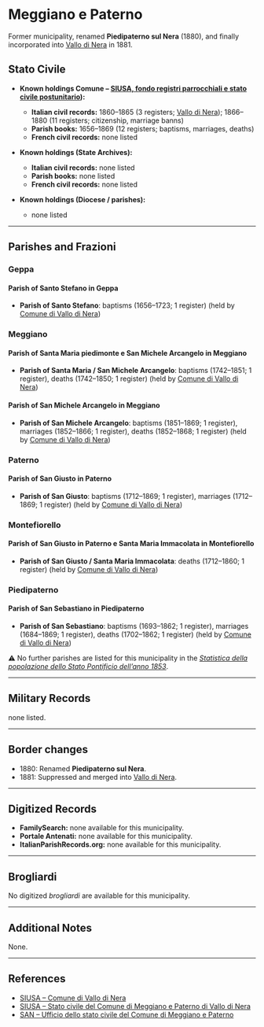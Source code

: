 # Meggiano e Paterno

Former municipality, renamed **Piedipaterno sul Nera** (1880), and finally incorporated into [Vallo di Nera](vallo_di_nera.md) in 1881.

## Stato Civile

* **Known holdings Comune – [SIUSA, fondo registri parrocchiali e stato civile postunitario](https://siusa-archivi.cultura.gov.it/cgi-bin/siusa/pagina.pl?TipoPag=comparc&Chiave=275739)):**

  * **Italian civil records:** 1860–1865 (3 registers; [Vallo di Nera](https://siusa-archivi.cultura.gov.it/cgi-bin/siusa/pagina.pl?TipoPag=comparc&Chiave=275115)); 1866–1880 (11 registers; citizenship, marriage banns)
  * **Parish books:** 1656–1869 (12 registers; baptisms, marriages, deaths)
  * **French civil records:** none listed

* **Known holdings (State Archives):**

  * **Italian civil records:** none listed
  * **Parish books:** none listed
  * **French civil records:** none listed

* **Known holdings (Diocese / parishes):**

  * none listed

---

## Parishes and Frazioni

### Geppa

#### Parish of Santo Stefano in Geppa

* **Parish of Santo Stefano**: baptisms (1656–1723; 1 register) (held by [Comune di Vallo di Nera](https://siusa-archivi.cultura.gov.it/cgi-bin/siusa/pagina.pl?TipoPag=comparc&Chiave=275739))

### Meggiano

#### Parish of Santa Maria piedimonte e San Michele Arcangelo in Meggiano

* **Parish of Santa Maria / San Michele Arcangelo**: baptisms (1742–1851; 1 register), deaths (1742–1850; 1 register) (held by [Comune di Vallo di Nera](https://siusa-archivi.cultura.gov.it/cgi-bin/siusa/pagina.pl?TipoPag=comparc&Chiave=275739))

#### Parish of San Michele Arcangelo in Meggiano

* **Parish of San Michele Arcangelo**: baptisms (1851–1869; 1 register), marriages (1852–1866; 1 register), deaths (1852–1868; 1 register) (held by [Comune di Vallo di Nera](https://siusa-archivi.cultura.gov.it/cgi-bin/siusa/pagina.pl?TipoPag=comparc&Chiave=275739))

### Paterno

#### Parish of San Giusto in Paterno

* **Parish of San Giusto**: baptisms (1712–1869; 1 register), marriages (1712–1869; 1 register) (held by [Comune di Vallo di Nera](https://siusa-archivi.cultura.gov.it/cgi-bin/siusa/pagina.pl?TipoPag=comparc&Chiave=275739))

### Montefiorello

#### Parish of San Giusto in Paterno e Santa Maria Immacolata in Montefiorello

* **Parish of San Giusto / Santa Maria Immacolata**: deaths (1712–1860; 1 register) (held by [Comune di Vallo di Nera](https://siusa-archivi.cultura.gov.it/cgi-bin/siusa/pagina.pl?TipoPag=comparc&Chiave=275739))

### Piedipaterno

#### Parish of San Sebastiano in Piedipaterno

* **Parish of San Sebastiano**: baptisms (1693–1862; 1 register), marriages (1684–1869; 1 register), deaths (1702–1862; 1 register) (held by [Comune di Vallo di Nera](https://siusa-archivi.cultura.gov.it/cgi-bin/siusa/pagina.pl?TipoPag=comparc&Chiave=275739))

⚠️ No further parishes are listed for this municipality in the *[Statistica della popolazione dello Stato Pontificio dell’anno 1853](https://www.google.it/books/edition/Statistics_della_popolazione_dello_Stato/v6dCAQAAMAAJ)*.

---

## Military Records

none listed.

---

## Border changes

* 1880: Renamed **Piedipaterno sul Nera**.
* 1881: Suppressed and merged into [Vallo di Nera](vallo_di_nera.md).

---

## Digitized Records

* **FamilySearch:** none available for this municipality.
* **Portale Antenati:** none available for this municipality.
* **ItalianParishRecords.org:** none available for this municipality.

---

## Brogliardi

No digitized *brogliardi* are available for this municipality.

---

## Additional Notes

None.

---

## References

* [SIUSA – Comune di Vallo di Nera](https://siusa-archivi.cultura.gov.it/cgi-bin/siusa/pagina.pl?TipoPag=comparc&Chiave=275115)
* [SIUSA – Stato civile del Comune di Meggiano e Paterno di Vallo di Nera](https://siusa-archivi.cultura.gov.it/cgi-bin/siusa/pagina.pl?TipoPag=comparc&Chiave=275739)
* [SAN – Ufficio dello stato civile del Comune di Meggiano e Paterno](https://inventari-san.cultura.gov.it/inventari/116/ca/1083197)
